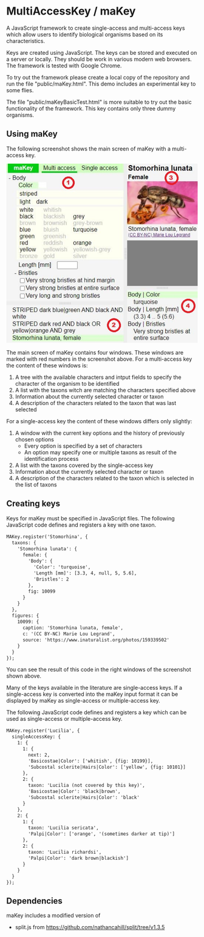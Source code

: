 # MultiAccessKey / maKey
A JavaScript framework to create single-access and multi-access keys which allow users to identify biological organisms based on its characteristics.

Keys are created using JavaScript. The keys can be stored and executed on a server or locally. They should be work in various modern web browsers. The framework is tested with Google Chrome.

To try out the framework please create a local copy of the repository and run the file "public/maKey.html". This demo includes an experimental key to some flies.

The file "public/maKeyBasicTest.html" is more suitable to try out the basic functionality of the framework. This key contains only three dummy organisms.

## Using maKey
The following screenshot shows the main screen of maKey with a multi-access key.

![Sreenshot](docs/assets/maKey.jpg)

The main screen of maKey contains four windows. These windows are marked with red numbers in the screenshot above. For a multi-access key the content of these windows is:  
1. A tree with the available characters and intput fields to specify the character of the organism to be identified 
2. A list with the taxons witch are matching the characters specified above
3. Information about the currently selected character or taxon
4. A description of the characters related to the taxon that was last selected 

For a single-access key the content of these windows differs only slightly:  
1. A window with the current key options and the history of previously chosen options 
   - Every option is specified by a set of characters
   - An option may specify one or multiple taxons as result of the identification process
2. A list with the taxons covered by the single-access key
3. Information about the currently selected character or taxon
4. A description of the characters related to the taxon which is selected in the list of taxons 

## Creating keys
Keys for maKey must be specified in JavaScript files.
The following JavaScript code defines and registers a key with one taxon.

```
MAKey.register('Stomorhina', {
  taxons: {
    'Stomorhina lunata': {
      female: {
        'Body': {
          'Color': 'turquoise',
          'Length [mm]': [3.3, 4, null, 5, 5.6],
          'Bristles': 2
        },
        fig: 10099
      }
    }
  },
  figures: {
    10099: {
      caption: 'Stomorhina lunata, female',
      c: '(CC BY-NC) Marie Lou Legrand',
      source: 'https://www.inaturalist.org/photos/159339502'
    }
  }
});
```
  
You can see the result of this code in the right windows of the screenshot shown above.

Many of the keys available in the literature are single-access keys.
If a single-access key is converted into the maKey input format it can be displayed by maKey as
single-access or multiple-access key.

The following JavaScript code defines and registers a key which can be used as single-access or multiple-access key.

```
MAKey.register('Lucilia', {
  singleAccessKey: {
    1: {
      1: {
        next: 2,
        'Basicostae|Color': ['whitish', {fig: 10199}],
        'Subcostal sclerite|Hairs|Color': ['yellow', {fig: 10101}]
      },
      2: {
        taxon: 'Lucilia (not covered by this key)',
        'Basicostae|Color': 'black|brown',
        'Subcostal sclerite|Hairs|Color': 'black'
      }
    },
    2: {
      1: {
        taxon: 'Lucilia sericata',
        'Palpi|Color': ['orange', '(sometimes darker at tip)']
      },
      2: {
        taxon: 'Lucilia richardsi',
        'Palpi|Color': 'dark brown|blackish']
      }
    }
  }
});
```

## Dependencies
maKey includes a modified version of
- split.js from https://github.com/nathancahill/split/tree/v1.3.5

